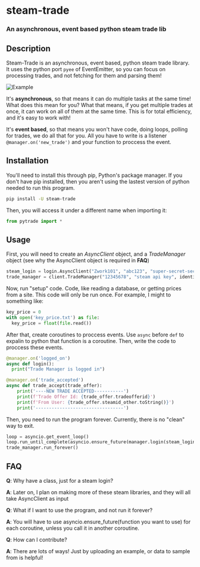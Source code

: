 # steam-trade
### An asynchronous, event based python steam trade lib
## Description

Steam-Trade is an asynchronous, event based, python steam trade library. It uses the python port `pyee` of EventEmitter, so you can focus on processing trades, and not fetching for them and parsing them! 

![Example](https://my-request.tk/event_new_trade.PNG "Code to accept all offers from me :D")

It's **asynchronous**, so that means it can do multiple tasks at the same time! What does this mean for you? What that means, if you get multiple trades at once, it can work on all of them at the same time. This is for total efficiency, and it's easy to work with!

It's **event based**, so that means you won't have code, doing loops, polling for trades, we do all that for you. All you have to write is a listener `@manager.on('new_trade')` and your function to proccess the event.

## Installation
You'll need to install this through pip, Python's package manager. If you don't have pip installed, then you aren't using the lastest version of python needed to run this program.
```bash
pip install -U steam-trade
```
Then, you will access it under a different name when importing it:
```py
from pytrade import *
```
## Usage
First, you will need to create an *AsyncClient* object, and a *TradeManager* object (see why the AsyncClient object is required in **FAQ**)
```py
steam_login = login.AsyncClient("Zwork101", "abc123", "super-secret-secret")
trade_manager = client.TradeManager("12345678", "steam api key", identity_secret="also-super-secret")
```
Now, run "setup" code. Code, like reading a database, or getting prices from a site. This code will only be run once. For example, I might to something like:
```py
key_price = 0
with open('key_price.txt') as file:
  key_price = float(file.read())
```
After that, create coroutines to proccess events. Use `async` before `def` to expalin to python that function is a coroutine. Then, write the code to proccess these events.
```py
@manager.on('logged_on')
async def login():
  print("Trade Manager is logged in")

@manager.on('trade_accepted')
async def trade_accept(trade_offer):
    print('----NEW TRADE ACCEPTED-----------')
    print(f'Trade Offer Id: {trade_offer.tradeofferid}')
    print(f'From User: {trade_offer.steamid_other.toString()}')
    print('---------------------------------')
 ```
 Then, you need to run the program forever. Currently, there is no "clean" way to exit.
 ```py
loop = asyncio.get_event_loop()
loop.run_until_complete(asyncio.ensure_future(manager.login(steam_login)))
trade_manager.run_forever()
```
## FAQ
 **Q**: Why have a class, just for a steam login?
 
 **A**: Later on, I plan on making more of these steam libraries, and they will all take AsyncClient as input
 
 **Q**: What if I want to use the program, and not run it forever?
 
 **A**: You will have to use asyncio.ensure_future(function you want to use) for each coroutine, unless you call it in another coroutine.
 
 **Q**: How can I contribute?
 
 **A**: There are lots of ways! Just by uploading an example, or data to sample from is helpful!
